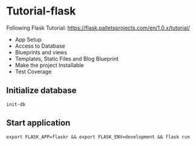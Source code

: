# Tutorial-flask
Following Flask Tutorial: https://flask.palletsprojects.com/en/1.0.x/tutorial/

- App Setup
- Access to Database
- Blueprints and views
- Templates, Static Files and Blog Blueprint
- Make the project Installable
- Test Coverage

## Initialize database

``
init-db
``

## Start application 

``
export FLASK_APP=flaskr && export FLASK_ENV=development && flask run
``
